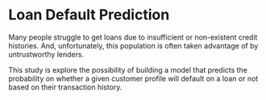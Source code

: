 # Loan Default Prediction

Many people struggle to get loans due to insufficient or non-existent credit histories. And, unfortunately, this population is often taken advantage of by untrustworthy lenders.

This study is explore the possibility of building a model that predicts the probability on whether a given customer profile will default on a loan or not based on their transaction history. 

